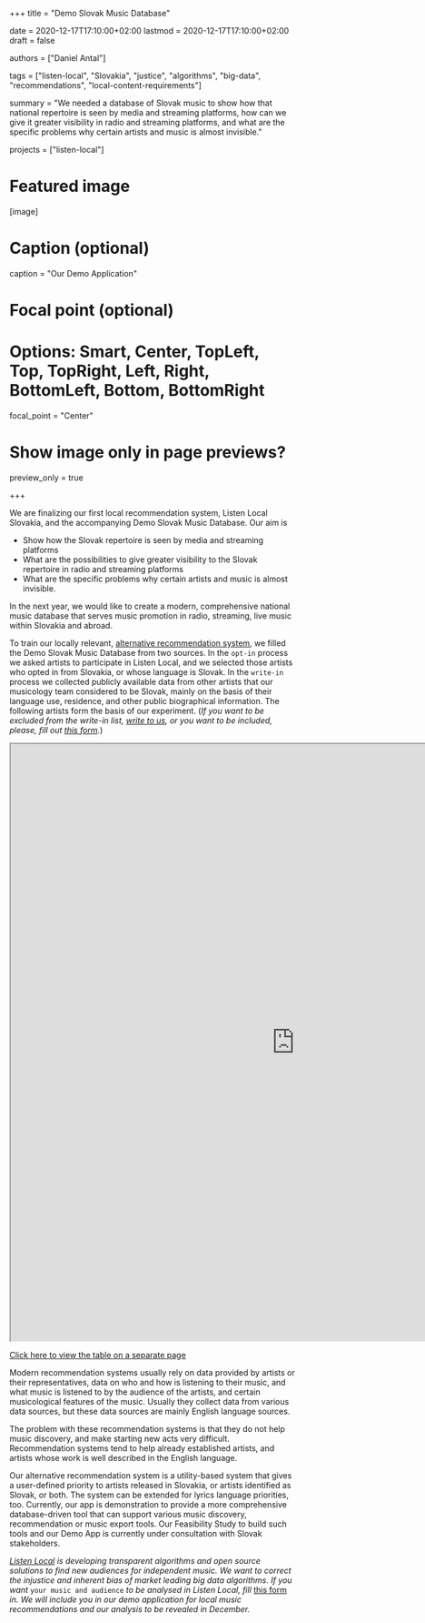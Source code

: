 +++
title = "Demo Slovak Music Database"

date = 2020-12-17T17:10:00+02:00
lastmod = 2020-12-17T17:10:00+02:00
draft = false

authors = ["Daniel Antal"]

tags = ["listen-local", "Slovakia", "justice", "algorithms", "big-data", 
"recommendations", "local-content-requirements"]

summary = "We needed a database of Slovak music to show how that national repertoire is seen by media and streaming platforms, how can we give it greater visibility in radio and streaming platforms, and what are the specific problems why certain artists and music is almost invisible."

projects = ["listen-local"]

# Featured image
[image]
  # Caption (optional)
  caption = "Our Demo Application"

  # Focal point (optional)
  # Options: Smart, Center, TopLeft, Top, TopRight, Left, Right, BottomLeft, Bottom, BottomRight
  focal_point = "Center"

  # Show image only in page previews?
  preview_only = true

+++

We are finalizing our first local recommendation system, Listen Local Slovakia, and the accompanying Demo Slovak Music Database. Our aim is 

- Show how the Slovak repertoire is seen by media and streaming platforms
- What are the possibilities to give greater visibility to the Slovak repertoire in radio and streaming platforms
- What are the specific problems why certain artists and music is almost invisible. 

In the next year, we would like to create a modern, comprehensive national music database that serves music promotion in radio, streaming, live music within Slovakia and abroad.

To train our locally relevant, [alternative recommendation system](/post/2020-12-15-alternative-recommendations/), we filled the Demo Slovak Music Database from two sources. In the `opt-in` process we asked artists to participate in Listen Local, and we selected those artists who opted in from Slovakia, or whose language is Slovak. In the `write-in` process we collected publicly available data from other artists that our musicology team considered to be Slovak, mainly on the basis of their language use, residence, and other public biographical information. The following artists form the basis of our experiment. (_If you want to be excluded from the write-in list, [write to us](https://dataandlyrics.com/#contact), or you want to be included, please, fill out [this form](https://www.surveymonkey.com/r/ll_collector_2020)._)

<iframe seamless ="" name="iframe" src="https://dataandlyrics.com/htmlwidgets/sk_artist_table.html" width="1000" height="1050" ></iframe>

[Click here to view the table on a separate page](https://listenlocal.community/post/2020-12-17-demo-slovak-music-database/sk_artist_table.html)

Modern recommendation systems usually rely on data provided by artists or their representatives, data on who and how is listening to their music, and what music is listened to by the audience of the artists, and certain musicological features of the music.  Usually they collect data from various data sources, but these data sources are mainly English language sources. 

The problem with these recommendation systems is that they do not help music discovery, and make starting new acts very difficult. Recommendation systems tend to help already established artists, and artists whose work is well described in the English language.

Our alternative recommendation system is a utility-based system that gives a user-defined priority to artists released in Slovakia, or artists identified as Slovak, or both. The system can be extended for lyrics language priorities, too.
Currently, our app is demonstration to provide a more comprehensive database-driven tool that can support various music discovery, recommendation or music export tools. Our Feasibility Study to build such tools and our Demo App is currently under consultation with Slovak stakeholders.  

*[Listen Local](https://dataandlyrics.com/tag/listen-local/) is developing transparent algorithms and open source solutions to find new audiences for independent music. We want to correct the injustice and inherent bias of market leading big data algorithms. If you want* `your music and audience` *to be analysed in Listen Local, fill* [this form](https://www.surveymonkey.com/r/ll_collector_2020) *in. We will include you in our demo application for local music recommendations and our analysis to be revealed in December.*
